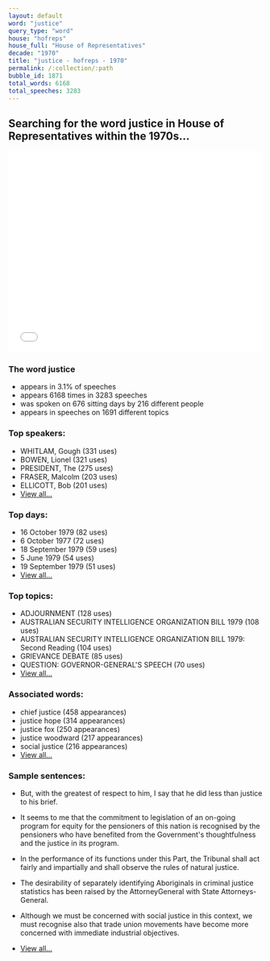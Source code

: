 ```yaml
---
layout: default
word: "justice"
query_type: "word"
house: "hofreps"
house_full: "House of Representatives"
decade: "1970"
title: "justice - hofreps - 1970"
permalink: /:collection/:path
bubble_id: 1871
total_words: 6168
total_speeches: 3283
---
```



## Searching for the word **justice** in House of Representatives within the 1970s...

<iframe width="100%" height="400" frameborder="0" scrolling="no" src="//plot.ly/~wragge/1871.embed"></iframe>

### The word **justice**

* appears in 3.1% of speeches
* appears 6168 times in 3283 speeches
* was spoken on 676 sitting days by 216 different people
* appears in speeches on 1691 different topics

### Top speakers:

* WHITLAM, Gough (331 uses)
* BOWEN, Lionel (321 uses)
* PRESIDENT, The (275 uses)
* FRASER, Malcolm (203 uses)
* ELLICOTT, Bob (201 uses)
* [View all...](speakers/)


### Top days:

* 16 October 1979 (82 uses)
* 6 October 1977 (72 uses)
* 18 September 1979 (59 uses)
* 5 June 1979 (54 uses)
* 19 September 1979 (51 uses)
* [View all...](days/)


### Top topics:

* ADJOURNMENT (128 uses)
* AUSTRALIAN SECURITY INTELLIGENCE ORGANIZATION BILL 1979 (108 uses)
* AUSTRALIAN SECURITY INTELLIGENCE ORGANIZATION BILL 1979: Second Reading (104 uses)
* GRIEVANCE DEBATE (85 uses)
* QUESTION: GOVERNOR-GENERAL'S SPEECH (70 uses)
* [View all...](topics/)


### Associated words:

* chief justice (458 appearances)
* justice hope (314 appearances)
* justice fox (250 appearances)
* justice woodward (217 appearances)
* social justice (216 appearances)
* [View all...](collocations/)


### Sample sentences:

* But, with the greatest of respect to him, I say that he did less than <span class="highlight">justice</span> to his brief.

* It seems to me that the commitment to legislation of an on-going program for equity for the pensioners of this nation is recognised by the pensioners who have benefited from the Government's thoughtfulness and the <span class="highlight">justice</span> in its program.

* In the performance of its functions under this Part, the Tribunal shall act fairly and impartially and shall observe the rules of natural <span class="highlight">justice</span>.

* The desirability of separately identifying Aboriginals in criminal <span class="highlight">justice</span> statistics has been raised by the AttorneyGeneral with State Attorneys-General.

* Although we must be concerned with social <span class="highlight">justice</span> in this context, we must recognise also that trade union movements have become more concerned with immediate industrial objectives.

* [View all...](contexts/)
